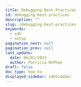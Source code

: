 ```yaml
---
title: Debugging Best Practices
id: debugging-best-practices
description: ""
slug: /debugging-best-practices
keywords:
  - sdk
  - setup
pagination_next: null
pagination_prev: null
last_update:
  date: 06/01/2023
  author: Patricia McPhee
draft: false
doc_type: how-to
displayed_sidebar: sdkSidebar
---
```

